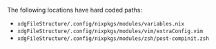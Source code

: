 The following locations have hard coded paths:

* `xdgFileStructure/.config/nixpkgs/modules/variables.nix`
* `xdgFileStructure/.config/nixpkgs/modules/vim/extraConfig.vim`
* `xdgFileStructure/.config/nixpkgs/modules/zsh/post-compinit.zsh`

